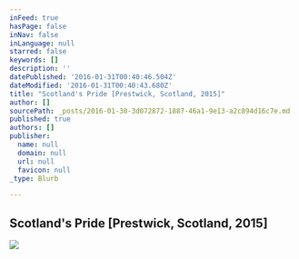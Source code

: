 ```yaml
---
inFeed: true
hasPage: false
inNav: false
inLanguage: null
starred: false
keywords: []
description: ''
datePublished: '2016-01-31T00:40:46.504Z'
dateModified: '2016-01-31T00:40:43.680Z'
title: "Scotland's Pride [Prestwick, Scotland, 2015]"
author: []
sourcePath: _posts/2016-01-30-3d072872-1887-46a1-9e13-a2c894d16c7e.md
published: true
authors: []
publisher:
  name: null
  domain: null
  url: null
  favicon: null
_type: Blurb

---
```

## Scotland's Pride \[Prestwick, Scotland, 2015\]
![](https://the-grid-user-content.s3-us-west-2.amazonaws.com/1967f09a-e497-4bc5-bc30-4db0eff70630.JPG)